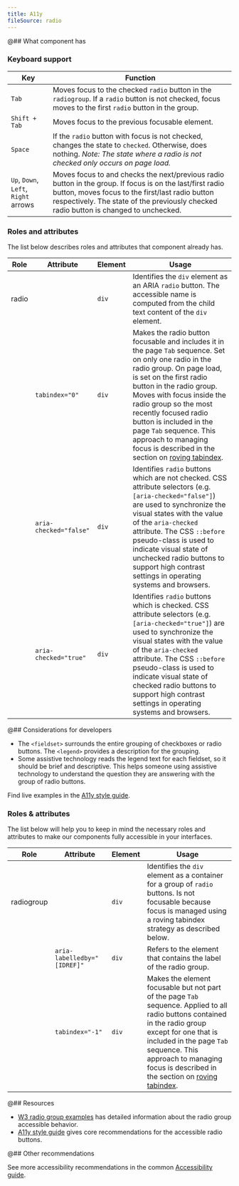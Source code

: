 ```yaml
---
title: A11y
fileSource: radio
---
```


@## What component has

### Keyboard support

| Key                                  | Function                                                                                                                                                                                                                                              |
| ------------------------------------ | ----------------------------------------------------------------------------------------------------------------------------------------------------------------------------------------------------------------------------------------------------- |
| `Tab`                                | Moves focus to the checked `radio` button in the `radiogroup`. If a `radio` button is not checked, focus moves to the first `radio` button in the group.                                                                                              |
| `Shift + Tab`                        | Moves focus to the previous focusable element.                                                                                                                                                                                                        |
| `Space`                              | If the `radio` button with focus is not checked, changes the state to `checked`. Otherwise, does nothing. _Note: The state where a radio is not checked only occurs on page load._                                                                    |
| `Up`, `Down`, `Left`, `Right` arrows | Moves focus to and checks the next/previous radio button in the group. If focus is on the last/first radio button, moves focus to the first/last radio button respectively. The state of the previously checked radio button is changed to unchecked. |

### Roles and attributes

The list below describes roles and attributes that component already has.

| Role  | Attribute              | Element | Usage                                                                                                                                                                                                                                                                                                                                                                                                                                                                    |
| ----- | ---------------------- | ------- | ------------------------------------------------------------------------------------------------------------------------------------------------------------------------------------------------------------------------------------------------------------------------------------------------------------------------------------------------------------------------------------------------------------------------------------------------------------------------ |
| radio |                        | `div`   | Identifies the `div` element as an ARIA `radio` button. The accessible name is computed from the child text content of the `div` element.                                                                                                                                                                                                                                                                                                                                |
|       | `tabindex="0"`         | `div`   | Makes the radio button focusable and includes it in the page `Tab` sequence. Set on only one radio in the radio group. On page load, is set on the first radio button in the radio group. Moves with focus inside the radio group so the most recently focused radio button is included in the page `Tab` sequence. This approach to managing focus is described in the section on [roving tabindex](https://www.w3.org/TR/wai-aria-practices-1.1/#kbd_roving_tabindex). |
|       | `aria-checked="false"` | `div`   | Identifies `radio` buttons which are not checked. CSS attribute selectors (e.g. `[aria-checked="false"]`) are used to synchronize the visual states with the value of the `aria-checked` attribute. The CSS `::before` pseudo-class is used to indicate visual state of unchecked radio buttons to support high contrast settings in operating systems and browsers.                                                                                                     |
|       | `aria-checked="true"`  | `div`   | Identifies `radio` buttons which is checked. CSS attribute selectors (e.g. `[aria-checked="true"]`) are used to synchronize the visual states with the value of the `aria-checked` attribute. The CSS `::before` pseudo-class is used to indicate visual state of checked radio buttons to support high contrast settings in operating systems and browsers.                                                                                                             |

@## Considerations for developers

- The `<fieldset>` surrounds the entire grouping of checkboxes or radio buttons. The `<legend>` provides a description for the grouping.
- Some assistive technology reads the legend text for each fieldset, so it should be brief and descriptive. This helps someone using assistive technology to understand the question they are answering with the group of radio buttons.

Find live examples in the [A11y style guide](https://a11y-style-guide.com/style-guide/section-forms.html#kssref-forms-radio-buttons).

### Roles & attributes

The list below will help you to keep in mind the necessary roles and attributes to make our components fully accessible in your interfaces.

| Role       | Attribute                   | Element | Usage                                                                                                                                                                                                                                                                                                                                           |
| ---------- | --------------------------- | ------- | ----------------------------------------------------------------------------------------------------------------------------------------------------------------------------------------------------------------------------------------------------------------------------------------------------------------------------------------------- |
| radiogroup |                             | `div`   | Identifies the `div` element as a container for a group of `radio` buttons. Is not focusable because focus is managed using a roving tabindex strategy as described below.                                                                                                                                                                      |
|            | `aria-labelledby="[IDREF]"` | `div`   | Refers to the element that contains the label of the radio group.                                                                                                                                                                                                                                                                               |
|            | `tabindex="-1"`             | `div`   | Makes the element focusable but not part of the page `Tab` sequence. Applied to all radio buttons contained in the radio group except for one that is included in the page `Tab` sequence. This approach to managing focus is described in the section on [roving tabindex](https://www.w3.org/TR/wai-aria-practices-1.1/#kbd_roving_tabindex). |

@## Resources

- [W3 radio group examples](https://www.w3.org/TR/wai-aria-practices-1.1/examples/radio/radio-1/radio-1.html) has detailed information about the radio group accessible behavior.
- [A11y style guide](https://a11y-style-guide.com/style-guide/section-forms.html#kssref-forms-radio-buttons) gives core recommendations for the accessible radio buttons.

@## Other recommendations

See more accessibility recommendations in the common [Accessibility guide](/core-principles/a11y/).
